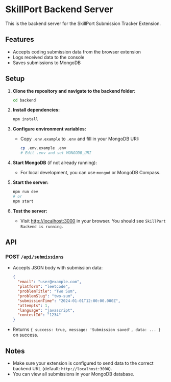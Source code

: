 # SkillPort Backend Server

This is the backend server for the SkillPort Submission Tracker Extension.

## Features
- Accepts coding submission data from the browser extension
- Logs received data to the console
- Saves submissions to MongoDB

## Setup

1. **Clone the repository and navigate to the backend folder:**
   ```sh
   cd backend
   ```

2. **Install dependencies:**
   ```sh
   npm install
   ```

3. **Configure environment variables:**
   - Copy `.env.example` to `.env` and fill in your MongoDB URI:
     ```sh
     cp .env.example .env
     # Edit .env and set MONGODB_URI
     ```

4. **Start MongoDB** (if not already running):
   - For local development, you can use `mongod` or MongoDB Compass.

5. **Start the server:**
   ```sh
   npm run dev
   # or
   npm start
   ```

6. **Test the server:**
   - Visit [http://localhost:3000](http://localhost:3000) in your browser. You should see `SkillPort Backend is running`.

## API

### POST `/api/submissions`
- Accepts JSON body with submission data:
  ```json
  {
    "email": "user@example.com",
    "platform": "leetcode",
    "problemTitle": "Two Sum",
    "problemSlug": "two-sum",
    "submissionTime": "2024-01-01T12:00:00.000Z",
    "attempts": 1,
    "language": "javascript",
    "contestId": "1234"
  }
  ```
- Returns `{ success: true, message: 'Submission saved', data: ... }` on success.

## Notes
- Make sure your extension is configured to send data to the correct backend URL (default: `http://localhost:3000`).
- You can view all submissions in your MongoDB database. 